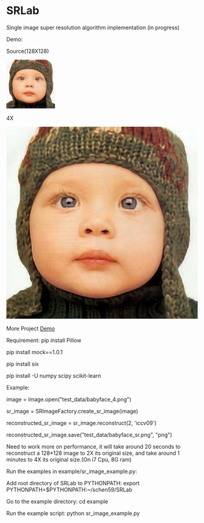 SRLab
=====

Single image super resolution algorithm implementation (in progress)

Demo:

Source(128X128)

![Source(128X128):](test_data/babyface_4.png)

4X

![4X](test_data/babyface_4x.png)

More Project [Demo](http://shaofeng_2010.gegahost.net/SR/SingleImgSR.html)

Requirement:
pip install Pillow

pip install mock==1.0.1

pip install six

pip install -U numpy scipy scikit-learn

Example:

image = Image.open("test_data/babyface_4.png")

sr_image = SRImageFactory.create_sr_image(image)

reconstructed_sr_image = sr_image.reconstruct(2, 'iccv09')

reconstructed_sr_image.save("test_data/babyface_sr.png", "png")

Need to work more on performance, it will take around 20 seconds to reconstruct a 128*128 image to
2X its original size, and take around 1 minutes to 4X its original size.(On i7 Cpu, 8G ram)

Run the examples in example/sr_image_example.py:

Add root directory of SRLab to PYTHONPATH:
export PYTHONPATH=$PYTHONPATH:~/schen59/SRLab

Go to the example directory:
cd example

Run the example script:
python sr_image_example.py